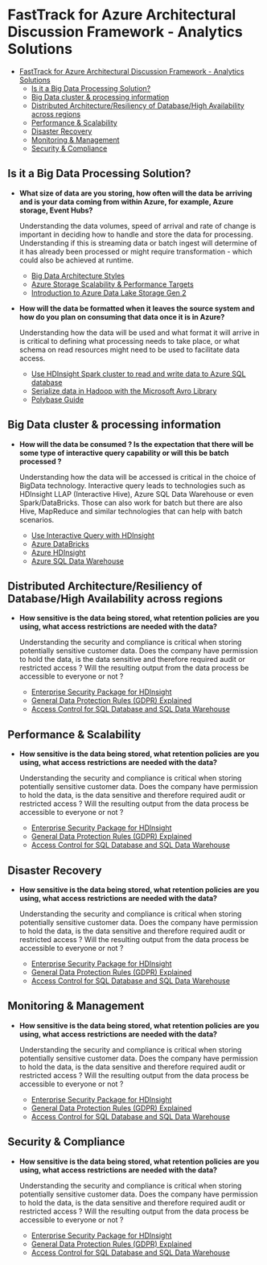 # FastTrack for Azure Architectural Discussion Framework - Analytics Solutions

- [FastTrack for Azure Architectural Discussion Framework - Analytics Solutions](#fasttrack-for-azure-architectural-discussion-framework---Analytics-solutions)
    - [Is it a Big Data Processing Solution?](#Is-it-a-Big-Data-Processing-Solution?)
    - [Big Data cluster & processing information](#Big-Data-cluster--processing-information )
    - [Distributed Architecture/Resiliency of Database/High Availability across regions](#Distributed-Architecture/-Resiliency-of-Database/-High-Availability-across-regions)
    - [Performance & Scalability](#Performance--Scalability)
    - [Disaster Recovery](#Disaster-Recovery)
    - [Monitoring & Management](#Monitoring--Management)
    - [Security & Compliance](#Security--Compliance)


## Is it a Big Data Processing Solution?

- **What size of data are you storing, how often will the data be arriving and is your data coming from within Azure, for example, Azure storage, Event Hubs?**

    Understanding the data volumes, speed of arrival and rate of change is important in deciding how to handle and store the data for processing.  Understanding if this is streaming data or batch ingest will determine of it has already been processed or might require transformation - which could also be achieved at runtime.

    - [Big Data Architecture Styles](https://docs.microsoft.com/en-us/azure/architecture/guide/architecture-styles/big-data)
    - [Azure Storage Scalability & Performance Targets](https://docs.microsoft.com/en-us/azure/storage/common/storage-scalability-targets)
    - [Introduction to Azure Data Lake Storage Gen 2](https://docs.microsoft.com/en-us/azure/storage/data-lake-storage/introduction)

    
- **How will the data be formatted when it leaves the source system and how do you plan on consuming that data once it is in Azure?**

    Understanding how the data will be used and what format it will arrive in is critical to defining what processing needs to take place, or what schema on read resources might need to be used to facilitate data access.

    - [Use HDInsight Spark cluster to read and write data to Azure SQL database](https://docs.microsoft.com/en-us/azure/hdinsight/spark/apache-spark-connect-to-sql-database)
    - [Serialize data in Hadoop with the Microsoft Avro Library](https://docs.microsoft.com/en-us/azure/hdinsight/hadoop/apache-hadoop-dotnet-avro-serialization)
    - [Polybase Guide](https://docs.microsoft.com/en-us/sql/relational-databases/polybase/polybase-guide?view=sql-server-2017)


## Big Data cluster & processing information

- **How will the data be consumed ?  Is the expectation that there will be some type of interactive query capability or will this be batch processed ?**

    Understanding how the data will be accessed is critical in the choice of BigData technology.  Interactive query leads to technologies such as HDInsight LLAP (Interactive Hive), Azure SQL Data Warehouse or even Spark/DataBricks.  Those can also work for batch but there are also Hive, MapReduce and similar technologies that can help with batch scenarios.

    - [Use Interactive Query with HDInsight](https://docs.microsoft.com/en-us/azure/hdinsight/interactive-query/apache-interactive-query-get-started)
    - [Azure DataBricks](https://azure.microsoft.com/en-us/services/databricks/)
    - [Azure HDInsight](https://docs.microsoft.com/en-us/azure/hdinsight/)
    - [Azure SQL Data Warehouse](https://docs.microsoft.com/en-us/azure/sql-data-warehouse/sql-data-warehouse-overview-what-is)


## Distributed Architecture/Resiliency of Database/High Availability across regions

- **How sensitive is the data being stored, what retention policies are you using, what access restrictions are needed with the data?**

    Understanding the security and compliance is critical when storing potentially sensitive customer data.  Does the company have permission to hold the data, is the data sensitive and therefore required audit or restricted access ?  Will the resulting output from the data process be accessible to everyone or not ?

    - [Enterprise Security Package for HDInsight](https://docs.microsoft.com/en-us/azure/hdinsight/domain-joined/apache-domain-joined-introduction)
    - [General Data Protection Rules (GDPR) Explained](https://ico.org.uk/for-organisations/guide-to-the-general-data-protection-regulation-gdpr/)
    - [Access Control for SQL Database and SQL Data Warehouse](https://docs.microsoft.com/en-us/azure/sql-database/sql-database-control-access)


## Performance & Scalability

- **How sensitive is the data being stored, what retention policies are you using, what access restrictions are needed with the data?**

    Understanding the security and compliance is critical when storing potentially sensitive customer data.  Does the company have permission to hold the data, is the data sensitive and therefore required audit or restricted access ?  Will the resulting output from the data process be accessible to everyone or not ?

    - [Enterprise Security Package for HDInsight](https://docs.microsoft.com/en-us/azure/hdinsight/domain-joined/apache-domain-joined-introduction)
    - [General Data Protection Rules (GDPR) Explained](https://ico.org.uk/for-organisations/guide-to-the-general-data-protection-regulation-gdpr/)
    - [Access Control for SQL Database and SQL Data Warehouse](https://docs.microsoft.com/en-us/azure/sql-database/sql-database-control-access)

## Disaster Recovery

- **How sensitive is the data being stored, what retention policies are you using, what access restrictions are needed with the data?**

    Understanding the security and compliance is critical when storing potentially sensitive customer data.  Does the company have permission to hold the data, is the data sensitive and therefore required audit or restricted access ?  Will the resulting output from the data process be accessible to everyone or not ?

    - [Enterprise Security Package for HDInsight](https://docs.microsoft.com/en-us/azure/hdinsight/domain-joined/apache-domain-joined-introduction)
    - [General Data Protection Rules (GDPR) Explained](https://ico.org.uk/for-organisations/guide-to-the-general-data-protection-regulation-gdpr/)
    - [Access Control for SQL Database and SQL Data Warehouse](https://docs.microsoft.com/en-us/azure/sql-database/sql-database-control-access)


## Monitoring & Management

- **How sensitive is the data being stored, what retention policies are you using, what access restrictions are needed with the data?**

    Understanding the security and compliance is critical when storing potentially sensitive customer data.  Does the company have permission to hold the data, is the data sensitive and therefore required audit or restricted access ?  Will the resulting output from the data process be accessible to everyone or not ?

    - [Enterprise Security Package for HDInsight](https://docs.microsoft.com/en-us/azure/hdinsight/domain-joined/apache-domain-joined-introduction)
    - [General Data Protection Rules (GDPR) Explained](https://ico.org.uk/for-organisations/guide-to-the-general-data-protection-regulation-gdpr/)
    - [Access Control for SQL Database and SQL Data Warehouse](https://docs.microsoft.com/en-us/azure/sql-database/sql-database-control-access)

## Security & Compliance

- **How sensitive is the data being stored, what retention policies are you using, what access restrictions are needed with the data?**

    Understanding the security and compliance is critical when storing potentially sensitive customer data.  Does the company have permission to hold the data, is the data sensitive and therefore required audit or restricted access ?  Will the resulting output from the data process be accessible to everyone or not ?

    - [Enterprise Security Package for HDInsight](https://docs.microsoft.com/en-us/azure/hdinsight/domain-joined/apache-domain-joined-introduction)
    - [General Data Protection Rules (GDPR) Explained](https://ico.org.uk/for-organisations/guide-to-the-general-data-protection-regulation-gdpr/)
    - [Access Control for SQL Database and SQL Data Warehouse](https://docs.microsoft.com/en-us/azure/sql-database/sql-database-control-access)